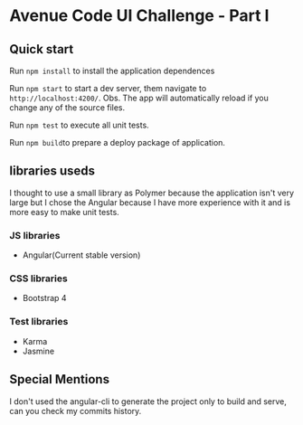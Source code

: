# Avenue Code UI Challenge - Part I #

## Quick start ##

Run `npm install` to install the application dependences

Run `npm start` to start a dev server, them navigate to  `http://localhost:4200/`.
Obs. The app will automatically reload if you change any of the source files.

Run `npm test` to execute all unit tests.

Run `npm build`to prepare a deploy package of application.


## libraries useds ##

I thought to use a small library as Polymer because the application isn't very large but I chose the Angular because I have more experience with it and is more easy to make unit tests.

### JS libraries ###
* Angular(Current stable version)

### CSS libraries ###
* Bootstrap 4

### Test libraries ###
* Karma
* Jasmine

## Special Mentions ##
I don't used the angular-cli to generate the project only to build and serve, can you check my commits history.